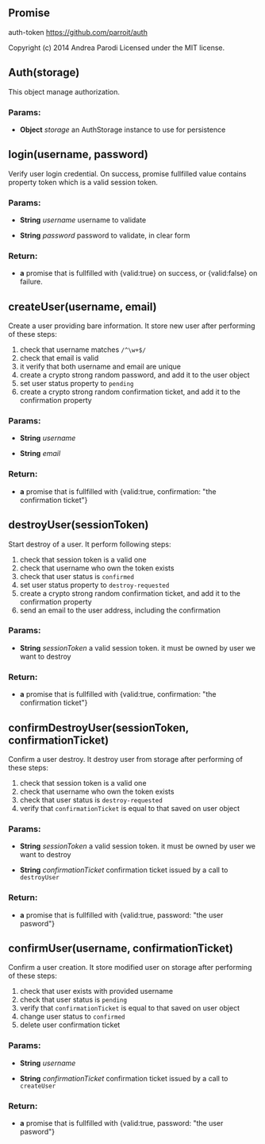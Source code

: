 

<!-- Start lib/auth.js -->

## Promise

auth-token
https://github.com/parroit/auth

Copyright (c) 2014 Andrea Parodi
Licensed under the MIT license.

## Auth(storage)

This object manage authorization.

### Params: 

* **Object** *storage* an AuthStorage instance to use for persistence

## login(username, password)

Verify user login credential.
On success, promise fullfilled value contains property token
which is a valid session token.

### Params: 

* **String** *username* username to validate

* **String** *password* password to validate, in clear form

### Return:

* **a** promise that is fullfilled with {valid:true} on success, or {valid:false} on failure.

## createUser(username, email)

Create a user providing bare information.
It store new user after performing of these steps:

1. check that username matches `/^\w+$/`
2. check that email is valid
3. it verify that both username and email are unique
4. create a crypto strong random password, and add it to the user object
5. set user status property to `pending`
6. create a crypto strong random confirmation ticket, and add it to the confirmation property

### Params: 

* **String** *username* 

* **String** *email* 

### Return:

* **a** promise that is fullfilled with {valid:true, confirmation: &quot;the confirmation ticket&quot;}

## destroyUser(sessionToken)

Start destroy of a user.
It perform following steps:

1. check that session token is a valid one
2. check that username who own the token exists
3. check that user status is `confirmed`
2. set user status property to `destroy-requested`
6. create a crypto strong random confirmation ticket, and add it to the confirmation property
7. send an email to the user address, including the confirmation

### Params: 

* **String** *sessionToken* 	a valid session token. it must be owned by user we want to destroy

### Return:

* **a** promise that is fullfilled with {valid:true, confirmation: &quot;the confirmation ticket&quot;}

## confirmDestroyUser(sessionToken, confirmationTicket)

Confirm a user destroy.
It destroy user from storage after performing of these steps:

1. check that session token is a valid one
2. check that username who own the token exists
3. check that user status is `destroy-requested`
4. verify that `confirmationTicket` is equal to that saved on user object

### Params: 

* **String** *sessionToken* 	a valid session token. it must be owned by user we want to destroy

* **String** *confirmationTicket* confirmation ticket issued by a call to `destroyUser`

### Return:

* **a** promise that is fullfilled with {valid:true, password: &quot;the user pasword&quot;}

## confirmUser(username, confirmationTicket)

Confirm a user creation.
It store modified user on storage after performing of these steps:

1. check that user exists with provided username
2. check that user status is `pending`
3. verify that `confirmationTicket` is equal to that saved on user object
4. change user status to `confirmed`
5. delete user confirmation ticket

### Params: 

* **String** *username* 

* **String** *confirmationTicket* confirmation ticket issued by a call to `createUser`

### Return:

* **a** promise that is fullfilled with {valid:true, password: &quot;the user pasword&quot;}

<!-- End lib/auth.js -->


